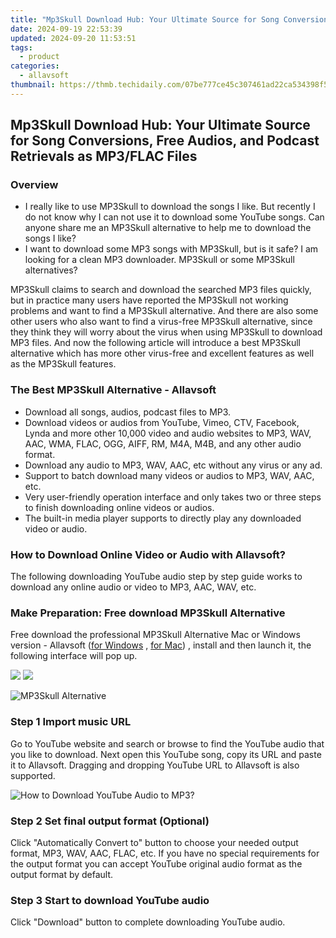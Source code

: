 ```yaml
---
title: "Mp3Skull Download Hub: Your Ultimate Source for Song Conversions, Free Audios, and Podcast Retrievals as MP3/FLAC Files"
date: 2024-09-19 22:53:39
updated: 2024-09-20 11:53:51
tags:
  - product
categories:
  - allavsoft
thumbnail: https://thmb.techidaily.com/07be777ce45c307461ad22ca534398f5c53e5285da087031d4c184f1389088d2.jpg
---
```


## Mp3Skull Download Hub: Your Ultimate Source for Song Conversions, Free Audios, and Podcast Retrievals as MP3/FLAC Files

### Overview

* I really like to use MP3Skull to download the songs I like. But recently I do not know why I can not use it to download some YouTube songs. Can anyone share me an MP3Skull alternative to help me to download the songs I like?
* I want to download some MP3 songs with MP3Skull, but is it safe? I am looking for a clean MP3 downloader. MP3Skull or some MP3Skull alternatives?

MP3Skull claims to search and download the searched MP3 files quickly, but in practice many users have reported the MP3Skull not working problems and want to find a MP3Skull alternative. And there are also some other users who also want to find a virus-free MP3Skull alternative, since they think they will worry about the virus when using MP3Skull to download MP3 files. And now the following article will introduce a best MP3Skull alternative which has more other virus-free and excellent features as well as the MP3Skull features.

### The Best MP3Skull Alternative - Allavsoft

* Download all songs, audios, podcast files to MP3.
* Download videos or audios from YouTube, Vimeo, CTV, Facebook, Lynda and more other 10,000 video and audio websites to MP3, WAV, AAC, WMA, FLAC, OGG, AIFF, RM, M4A, M4B, and any other audio format.
* Download any audio to MP3, WAV, AAC, etc without any virus or any ad.
* Support to batch download many videos or audios to MP3, WAV, AAC, etc.
* Very user-friendly operation interface and only takes two or three steps to finish downloading online videos or audios.
* The built-in media player supports to directly play any downloaded video or audio.

### How to Download Online Video or Audio with Allavsoft?

The following downloading YouTube audio step by step guide works to download any online audio or video to MP3, AAC, WAV, etc.

### Make Preparation: Free download MP3Skull Alternative

Free download the professional MP3Skull Alternative Mac or Windows version - Allavsoft ([for Windows](https://tools.techidaily.com/allavsoft/products/) , [for Mac](https://tools.techidaily.com/allavsoft/products/)) , install and then launch it, the following interface will pop up.

[![](https://www.allavsoft.com/how-to/../images/how-to/free-download-win.jpg)](https://tools.techidaily.com/allavsoft/products/) [![](https://www.allavsoft.com/how-to/../images/how-to/free-download-mac.jpg)](https://tools.techidaily.com/allavsoft/products/)

![MP3Skull Alternative](https://www.allavsoft.com/how-to/../images/allavsoft/screen-shot-600.jpg)

### Step 1 Import music URL

Go to YouTube website and search or browse to find the YouTube audio that you like to download. Next open this YouTube song, copy its URL and paste it to Allavsoft. Dragging and dropping YouTube URL to Allavsoft is also supported.

![How to Download YouTube Audio to MP3?](https://www.allavsoft.com/how-to/../images/how-to/download-rtmp-video/download-rtmp-video.jpg)

### Step 2 Set final output format (Optional)

Click "Automatically Convert to" button to choose your needed output format, MP3, WAV, AAC, FLAC, etc. If you have no special requirements for the output format you can accept YouTube original audio format as the output format by default.

### Step 3 Start to download YouTube audio

Click "Download" button to complete downloading YouTube audio.

<ins class="adsbygoogle"
     style="display:block"
     data-ad-format="autorelaxed"
     data-ad-client="ca-pub-7571918770474297"
     data-ad-slot="1223367746"></ins>



<ins class="adsbygoogle"
     style="display:block"
     data-ad-client="ca-pub-7571918770474297"
     data-ad-slot="8358498916"
     data-ad-format="auto"
     data-full-width-responsive="true"></ins>
